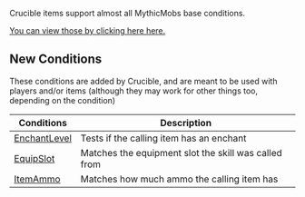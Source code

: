 Crucible items support almost all MythicMobs base conditions.

[You can view those by clicking here here.](https://git.lumine.io/mythiccraft/MythicMobs/-/wikis/Skills/Conditions/)

New Conditions
-------------

These conditions are added by Crucible, and are meant to be used with players and/or items (although they may work for other things too, depending on the condition)

| Conditions                     | Description                                                    |
|------------------------------|----------------------------------------------------------------|
| [EnchantLevel](Skills/Conditions/EnchantLevel)   | Tests if the calling item has an enchant   |
| [EquipSlot](Skills/Conditions/EquipSlot) | Matches the equipment slot the skill was called from |
| [ItemAmmo](Skills/Conditions/ItemAmmo)   | Matches how much ammo the calling item has         |